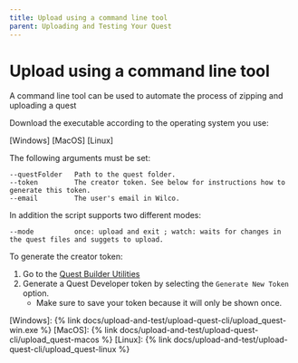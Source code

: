 ```yaml
---
title: Upload using a command line tool
parent: Uploading and Testing Your Quest
---
```



# Upload using a command line tool

A command line tool can be used to automate the process of zipping and uploading a quest

Download the executable according to the operating system you use:

[Windows] [MacOS] [Linux]

The following arguments must be set:

	--questFolder	Path to the quest folder.
	--token			The creator token. See below for instructions how to generate this token.
	--email			The user's email in Wilco.
  
In addition the script supports two different modes:

	--mode			once: upload and exit ; watch: waits for changes in the quest files and suggets to upload.

To generate the creator token:
1. Go to the [Quest Builder Utilities](https://app.wilco.gg/quest-builder-utils)
2. Generate a Quest Developer token by selecting the `Generate New Token` option. 
    - Make sure to save your token because it will only be shown once. 

[Windows]: {% link docs/upload-and-test/upload-quest-cli/upload_quest-win.exe %}
[MacOS]: {% link docs/upload-and-test/upload-quest-cli/upload_quest-macos %}
[Linux]: {% link docs/upload-and-test/upload-quest-cli/upload_quest-linux %}

